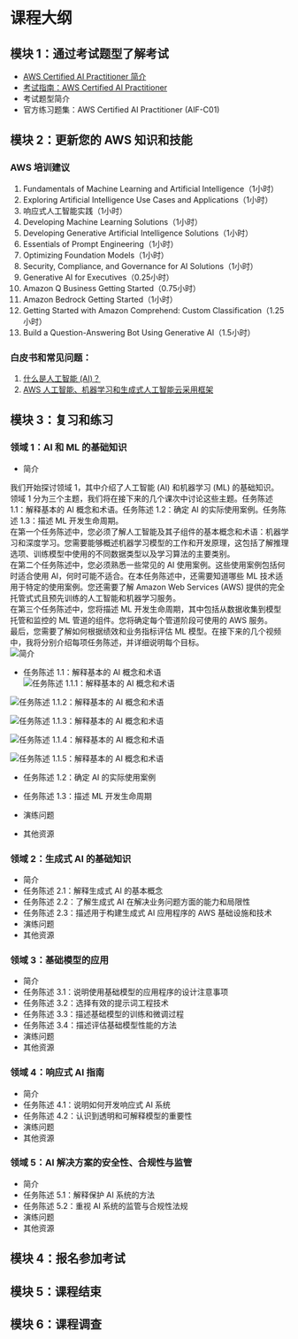 # 课程大纲
## 模块 1：通过考试题型了解考试
* [AWS Certified AI Practitioner 简介](../images/AWS%20Certified%20AI%20Practitioner%20考试备考课程.png)
* [考试指南：AWS Certified AI Practitioner](https://d1.awsstatic.com/zh_CN/training-and-certification/docs-ai-practitioner/AWS-Certified-AI-Practitioner_Exam-Guide.pdf)
* 考试题型简介
* 官方练习题集：AWS Certified AI Practitioner (AIF-C01)

## 模块 2：更新您的 AWS 知识和技能
### AWS 培训建议
1. Fundamentals of Machine Learning and Artificial Intelligence（1小时）
2. Exploring Artificial Intelligence Use Cases and Applications（1小时）
3. 响应式人工智能实践（1小时）
4. Developing Machine Learning Solutions（1小时）
5. Developing Generative Artificial Intelligence Solutions（1小时）
6. Essentials of Prompt Engineering（1小时）
7. Optimizing Foundation Models（1小时）
8. Security, Compliance, and Governance for AI Solutions（1小时）
9. Generative AI for Executives（0.25小时）
10. Amazon Q Business Getting Started（0.75小时）
11. Amazon Bedrock Getting Started（1小时）
12. Getting Started with Amazon Comprehend: Custom Classification（1.25小时）
13. Build a Question-Answering Bot Using Generative AI（1.5小时）

### 白皮书和常见问题：
1. [什么是人工智能 (AI)？](https://aws.amazon.com/cn/what-is/artificial-intelligence/)
2. [AWS 人工智能、机器学习和生成式人工智能云采用框架](https://docs.aws.amazon.com/whitepapers/latest/aws-caf-for-ai/aws-caf-for-ai.html)

## 模块 3：复习和练习
### 领域 1：AI 和 ML 的基础知识
* 简介

我们开始探讨领域 1，其中介绍了人工智能 (AI) 和机器学习 (ML) 的基础知识。  
领域 1 分为三个主题，我们将在接下来的几个课次中讨论这些主题。任务陈述 1.1：解释基本的 AI 概念和术语。任务陈述 1.2：确定 AI 的实际使用案例。任务陈述 1.3：描述 ML 开发生命周期。  
在第一个任务陈述中，您必须了解人工智能及其子组件的基本概念和术语：机器学习和深度学习。您需要能够概述机器学习模型的工作和开发原理，这包括了解推理选项、训练模型中使用的不同数据类型以及学习算法的主要类别。  
在第二个任务陈述中，您必须熟悉一些常见的 AI 使用案例。这些使用案例包括何时适合使用 AI，何时可能不适合。在本任务陈述中，还需要知道哪些 ML 技术适用于特定的使用案例。您还需要了解 Amazon Web Services (AWS) 提供的完全托管式式且预先训练的人工智能和机器学习服务。  
在第三个任务陈述中，您将描述 ML 开发生命周期，其中包括从数据收集到模型托管和监控的 ML 管道的组件。您将确定每个管道阶段可使用的 AWS 服务。  
最后，您需要了解如何根据绩效和业务指标评估 ML 模型。在接下来的几个视频中，我将分别介绍每项任务陈述，并详细说明每个目标。  
![简介](../images/领域%201：人工智能%20(AI)%20和机器学习%20(ML)%20基础知识.png)

* 任务陈述 1.1：解释基本的 AI 概念和术语
![任务陈述 1.1.1：解释基本的 AI 概念和术语](../images/任务陈述%201.1：解释基本的%20AI%20概念和术语.png)

![任务陈述 1.1.2：解释基本的 AI 概念和术语](../images/任务陈述%201.1.2：解释基本的%20AI%20概念和术语.png)

![任务陈述 1.1.3：解释基本的 AI 概念和术语](../images/任务陈述%201.1.3：解释基本的%20AI%20概念和术语.png)

![任务陈述 1.1.4：解释基本的 AI 概念和术语](../images/任务陈述%201.1.4：解释基本的%20AI%20概念和术语.png)

![任务陈述 1.1.5：解释基本的 AI 概念和术语](../images/任务陈述%201.1.5：解释基本的%20AI%20概念和术语.png)

* 任务陈述 1.2：确定 AI 的实际使用案例

* 任务陈述 1.3：描述 ML 开发生命周期

* 演练问题

* 其他资源

### 领域 2：生成式 AI 的基础知识
* 简介
* 任务陈述 2.1：解释生成式 AI 的基本概念
* 任务陈述 2.2：了解生成式 AI 在解决业务问题方面的能力和局限性
* 任务陈述 2.3：描述用于构建生成式 AI 应用程序的 AWS 基础设施和技术
* 演练问题
* 其他资源

### 领域 3：基础模型的应用
* 简介
* 任务陈述 3.1：说明使用基础模型的应用程序的设计注意事项
* 任务陈述 3.2：选择有效的提示词工程技术
* 任务陈述 3.3：描述基础模型的训练和微调过程
* 任务陈述 3.4：描述评估基础模型性能的方法
* 演练问题
* 其他资源

### 领域 4：响应式 AI 指南
* 简介
* 任务陈述 4.1：说明如何开发响应式 AI 系统
* 任务陈述 4.2：认识到透明和可解释模型的重要性
* 演练问题
* 其他资源

### 领域 5：AI 解决方案的安全性、合规性与监管
* 简介
* 任务陈述 5.1：解释保护 AI 系统的方法
* 任务陈述 5.2：重视 AI 系统的监管与合规性法规
* 演练问题
* 其他资源

## 模块 4：报名参加考试

## 模块 5：课程结束

## 模块 6：课程调查
